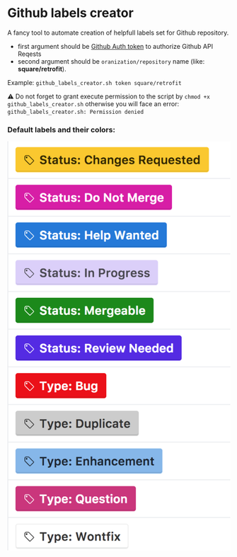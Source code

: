 # Github labels creator
A fancy tool to automate creation of helpfull  labels set for Github repository.

- first argument should be [Github Auth token](https://help.github.com/articles/creating-a-personal-access-token-for-the-command-line/) to authorize Github API Reqests
- second argument should be `oranization/repository` name (like: __square/retrofit__).

Example: `github_labels_creator.sh token square/retrofit`

:warning: Do not forget to grant execute permission to the script by `chmod +x github_labels_creator.sh` otherwise you will face an error: 
`github_labels_creator.sh: Permission denied`


### Default labels and their colors:
![Default labels](https://raw.githubusercontent.com/amatkivskiy/github-labels-creator/master/default_labels.png)
